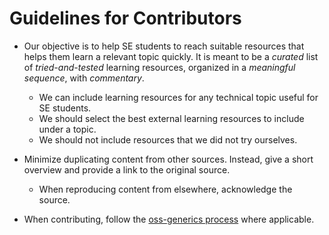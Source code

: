 # Guidelines for Contributors

* Our objective is to help SE students to reach suitable resources that helps them learn a relevant topic quickly. 
  It is meant to be a _curated_ list of _tried-and-tested_ learning resources, organized in a _meaningful sequence_,
  with _commentary_.
  * We can include learning resources for any technical topic useful for SE students.
  * We should select the best external learning resources to include under a topic.
  * We should not include resources that we did not try ourselves. 


* Minimize duplicating content from other sources. Instead, give a short overview and provide a link to the 
  original source.
  * When reproducing content from elsewhere, acknowledge the source.

* When contributing, follow the [oss-generics process](https://github.com/oss-generic/process) where applicable.

